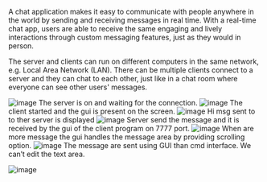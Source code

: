 A chat application makes it easy to communicate with people anywhere in the world by sending and receiving messages in real time. With a real-time chat app, users are able to receive the same engaging and lively interactions through custom messaging features, just as they would in person.

The server and clients can run on different computers in the same network, e.g. Local Area Network (LAN). There can be multiple clients connect to a server and they can chat to each other, just like in a chat room where everyone can see other users' messages.



![image](https://user-images.githubusercontent.com/46970931/193462504-99105099-507a-4856-8b4f-d450b7a46c28.png)
The server is on and waiting for the connection.
![image](https://user-images.githubusercontent.com/46970931/193462531-17365627-56ff-4dcb-9a96-0d051b9a9c49.png)
The client started and the gui is present on the screen.
![image](https://user-images.githubusercontent.com/46970931/193462543-32b79d3a-92bc-436a-9fe6-93db6d71a7d6.png)
Hi msg sent to to ther server is displayed
![image](https://user-images.githubusercontent.com/46970931/193462557-0418c2c2-4d00-435b-8374-73b54af34322.png)
Server send the message and it is received by the gui of the client program on 7777 port. 
![image](https://user-images.githubusercontent.com/46970931/193462562-cebe30a7-a7db-4462-b058-3b66a04e7776.png)
When are more message the gui handles the message area by providing scrolling option.
![image](https://user-images.githubusercontent.com/46970931/193462574-e5833fba-48cf-43bd-8f0d-bda09c754d81.png)
The message are sent using GUI than cmd interface.
We can’t edit the text area.

![image](https://user-images.githubusercontent.com/46970931/193462594-b37d1a9a-c0ba-442a-ba36-371f523b57f1.png)
